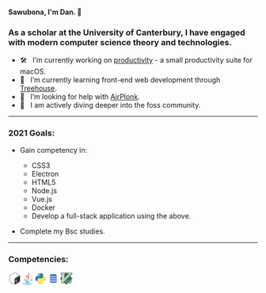 #### Sawubona, I'm Dan. 👋
<!--
**daaanstraight/daaanstraight** is a ✨ _special_ ✨ repository because its `README.md` (this file) appears on your GitHub profile.
-->

### As a scholar at the University of Canterbury, I have engaged with modern computer science theory and technologies. 

- 🛠️ &nbsp; I’m currently working on [productivity] - a small productivity suite for macOS.
- 🌱 &nbsp; I’m currently learning front-end web development through [Treehouse].
- 🤔 &nbsp; I’m looking for help with [AirPlonk].
- 🤿 &nbsp; I am actively diving deeper into the foss community.

- - -
### 2021 Goals:
- Gain competency in:
  - CSS3
  - Electron
  - HTML5
  - Node.js
  - Vue.js
  - Docker
  - Develop a full-stack application using the above.

- Complete my Bsc studies.

- - -
### Competencies:

<img align="left" alt="Bash" width="26px" src="https://raw.githubusercontent.com/devicons/devicon/c5378d6c2510ffa0b3e4475af95618a8048d6cf1/icons/bash/bash-original.svg" />
<img align="left" alt="Java" width="26px" src="https://raw.githubusercontent.com/devicons/devicon/c5378d6c2510ffa0b3e4475af95618a8048d6cf1/icons/java/java-original.svg" />
<img align="left" alt="Python" width="26px" src="https://raw.githubusercontent.com/devicons/devicon/c5378d6c2510ffa0b3e4475af95618a8048d6cf1/icons/python/python-original.svg" />
<img align="left" alt="SQL" width="26px" src="https://raw.githubusercontent.com/github/explore/80688e429a7d4ef2fca1e82350fe8e3517d3494d/topics/sql/sql.png" />
<img align="left" alt="Vim" width="26px" src="https://raw.githubusercontent.com/devicons/devicon/c5378d6c2510ffa0b3e4475af95618a8048d6cf1/icons/vim/vim-original.svg" />

[productivity]: https://github.com/daaanstraight/homebrew-productivity
[Treehouse]: https://teamtreehouse.com/tracks/front-end-web-development
[AirPlonk]: https://github.com/daaanstraight/AirPlonk/issues


